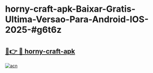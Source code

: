 # horny-craft-apk-Baixar-Gratis-Ultima-Versao-Para-Android-IOS-2025-#g6t6z

# <h2><a href="https://ainizakaria.my?title=horny-craft-apk&ref=25M">🔗👉 🔴 horny-craft-apk</a></h2>

[![acn](https://github.com/user-attachments/assets/0f9c940e-d8b0-45ae-aac7-cd30a18b3e1c)](https://ainizakaria.my?title=horny-craft-apk&ref=25M)

